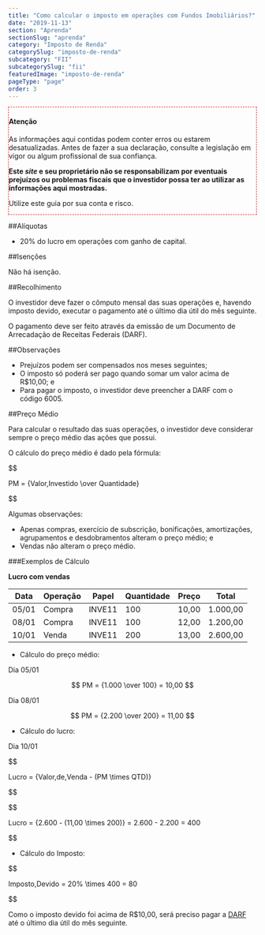 ```yaml
---
title: "Como calcular o imposto em operações com Fundos Imobiliários?"
date: "2019-11-13"
section: "Aprenda"
sectionSlug: "aprenda"
category: "Imposto de Renda"
categorySlug: "imposto-de-renda"
subcategory: "FII"
subcategorySlug: "fii"
featuredImage: "imposto-de-renda"
pageType: "page"
order: 3
---
```


<div class="borderBox" style="border: 1px dashed red">

<h4>Atenção</h4>

As informações aqui contidas podem conter erros ou estarem desatualizadas. Antes de fazer a sua declaração, consulte a legislação em vigor ou algum profissional de sua confiança.

**Este *site* e seu proprietário não se responsabilizam por eventuais prejuízos ou problemas fiscais que o investidor possa ter ao utilizar as informações aqui mostradas.**

Utilize este guia por sua conta e risco.


</div>

##Alíquotas

- 20% do lucro em operações com ganho de capital.

##Isenções

Não há isenção.

##Recolhimento

O investidor deve fazer o cômputo mensal das suas operações e, havendo imposto devido, executar o pagamento até o último dia útil do mês seguinte.

O pagamento deve ser feito através da emissão de um Documento de Arrecadação de Receitas Federais (DARF).

##Observações


- Prejuízos podem ser compensados nos meses seguintes;
- O imposto só poderá ser pago quando somar um valor acima de R$10,00; e
- Para pagar o imposto, o investidor deve preencher a DARF com o código 6005.


##Preço Médio

Para calcular o resultado das suas operações, o investidor deve considerar sempre o preço médio das ações que possui.

O cálculo do preço médio é dado pela fórmula:

$$

PM = {Valor\,Investido \over Quantidade}

$$

Algumas observações:

- Apenas compras, exercício de subscrição, bonificações, amortizações, agrupamentos e desdobramentos alteram o preço médio; e
- Vendas não alteram o preço médio.

###Exemplos de Cálculo

**Lucro com vendas**

|Data|Operação|Papel|Quantidade|Preço|Total|
|----|--------|-----|----------|-----|-----|
|05/01|Compra |INVE11|100       |10,00|1.000,00|
|08/01|Compra |INVE11|100       |12,00|1.200,00|
|10/01|Venda |INVE11|200       |13,00|2.600,00|


- Cálculo do preço médio:

Dia 05/01

$$
PM = {1.000 \over 100} = 10,00
$$


Dia 08/01

$$
PM = {2.200 \over 200} = 11,00
$$

- Cálculo do lucro:

Dia 10/01

$$

Lucro = {Valor\,de\,Venda - (PM \times QTD)} 

$$

$$

Lucro =  {2.600 - (11,00 \times 200)} = 2.600 - 2.200 = 400

$$

- Cálculo do Imposto:

$$

Imposto\,Devido = 20\% \times 400 = 80

$$

Como o imposto devido foi acima de R\$10,00, será preciso pagar a [DARF](http://localhost:8000/aprenda/imposto-de-renda/fii/como-preencher-darf-fii) até o último dia útil do mês seguinte.

